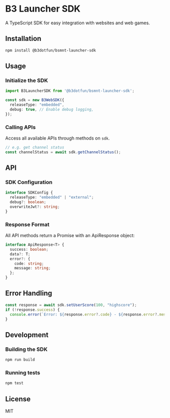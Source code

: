 # B3 Launcher SDK

A TypeScript SDK for easy integration with websites and web games.

## Installation

```bash
npm install @b3dotfun/bsmnt-launcher-sdk
```

## Usage

### Initialize the SDK

```typescript
import B3LauncherSDK from '@b3dotfun/bsmnt-launcher-sdk';

const sdk = new B3WebSDK({
  releaseType: "embedded",
  debug: true, // Enable debug logging,
});
```

### Calling APIs

Access all available APIs through methods on ``sdk``.
```typescript
// e.g. get channel status
const channelStatus = await sdk.getChannelStatus();
```

## API

### SDK Configuration

```typescript
interface SDKConfig {
  releaseType: "embedded" | "external";
  debug?: boolean;
  overwriteJwt?: string;
}
```

### Response Format

All API methods return a Promise with an ApiResponse object:

```typescript
interface ApiResponse<T> {
  success: boolean;
  data?: T;
  error?: {
    code: string;
    message: string;
  };
}
```

## Error Handling

```typescript
const response = await sdk.setUserScore(100, "highscore");
if (!response.success) {
  console.error(`Error: ${response.error?.code} - ${response.error?.message}`);
}
```

## Development

### Building the SDK

```bash
npm run build
```

### Running tests

```bash
npm test
```

## License

MIT 